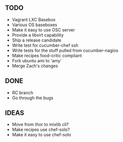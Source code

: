 
## TODO

* Vagrant LXC Basebox
* Various OS baseboxes
* Make it easy to use OSC server
* Provide a libvirt capability
* Ship a release candidate
* Write test for cucumber-chef ssh
* Write tests for the stuff pulled from cucumber-nagios
* Make recipes food-critic compliant
* Fork ubuntu ami to 'amy'
* Merge Zach's changes

## DONE

* RC branch
* Go through the bugs

## IDEAS

* Move from thor to mixlib cli?
* Make recipes use chef-solo?
* Make it easy to use chef-solo
